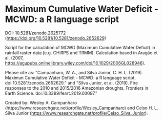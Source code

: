 # Maximum Cumulative Water Deficit - MCWD: a R language script

DOI: 10.5281/zenodo.2625772 (https://doi.org/10.5281/10.5281/zenodo.2652629)

Script for the calculation of MCWD (Maximum Cumulative Water Deficit) in rainfall raster data (e.g. CHIRPS and TRMM). Calculation based in Aragão et al. (2007, https://agupubs.onlinelibrary.wiley.com/doi/10.1029/2006GL028946).

Please cite as: "Campanharo, W. A., and Silva Junior, C. H. L. (2019). Maximun Cumulative Water Deficit - MCWD: a R language script. doi:10.5281/zenodo.2652629." and "Silva Junior, et al. (2019). Fire responses to the 2010 and 2015/2016 Amazonian droughts. Frontiers in Earth Science. doi:10.3389/feart.2019.00097."

Created by: Wesley A. Campanharo (https://www.researchgate.net/profile/Wesley_Campanharo) and Celso H. L. Silva Junior (https://www.researchgate.net/profile/Celso_Silva_Junior).
